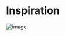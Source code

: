 # Inspiration
![image](https://github.com/user-attachments/assets/6855e610-607e-4b28-b3fb-ec9b91301a1f)
